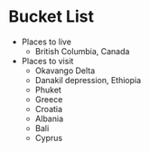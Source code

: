 # Bucket List

- Places to live
  - British Columbia, Canada
- Places to visit
  - Okavango Delta
  - Danakil depression, Ethiopia
  - Phuket
  - Greece
  - Croatia
  - Albania
  - Bali
  - Cyprus

